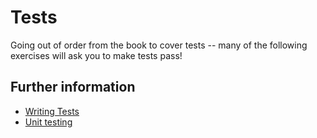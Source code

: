 # Tests

Going out of order from the book to cover tests -- many of the following exercises will ask you to make tests pass!

## Further information

- [Writing Tests](https://doc.rust-lang.org/book/ch11-01-writing-tests.html)
- [Unit testing](https://doc.rust-lang.org/stable/rust-by-example/testing/unit_testing.html)
